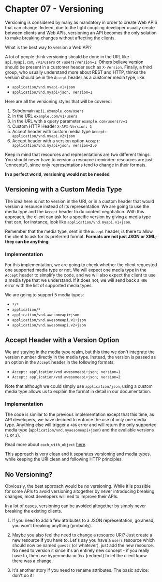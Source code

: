 # Chapter 07 - Versioning

Versioning is considered by many as mandatory in order to create Web APIS that can change. Indeed, due to the tight coupling developer usually create between clients and Web APIs, versioning an API becomes the only solution to make breaking changes without affecting the clients.

What is the best way to version a Web API? 

A lot of people think versioning should be done in the URL like `api.myapi.com`, `/v1/users` or `/users?version=1`. Others believe version should be present in a customer header such as `X-Version`. Finally, a third group, who usually understand more about REST and HTTP, thinks the version should be in the `Accept` header as a customer media type, like:

- `application/vnd.myapi-v1+json`
- `application/vnd.myapi+json; version=1`

Here are all the versioning styles that will be covered:
	
1. Subdomain
	`api1.example.com/users`
2. In the URL
	`example.com/v1/users`
3. In the URL with a query parameter
	`example.com/users?v=1`
4. Custom HTTP Header
	`X-API-Version: 1`
5. Accept header with custom media type
	`Accept: application/vnd.myapi.v2+json`
6. Accept header with a version option
	`Accept: application/vnd.myapi+json; version=2.0`

Keep in mind that resources and representations are two different things. You should never have to version a resource (reminder: resources are just 'concepts'), since only representations tend to change in their formats.
	
**In a perfect world, versioning would not be needed**

## Versioning with a Custom Media Type

The idea here is not to version in the URI, or in a custom header that would version a resource instead of its representation. We are going to use the media type and the `Accept` header to do content negotiation. With this approach, the client can ask for a specific version by giving a media type that can, for instance, look like `application/vnd.myapi.v1+json`.

Remember that the media type, sent in the `Accept` header, is there to allow the client to ask for its preferred format. **Formats are not just JSON or XML; they can be anything**.

### Implementation

For this implementation, we are going to check whether the client requested one supported media type or not. We will expect one media type in the `Accept` header to simplify the code, and we will also expect the client to use a media type that we understand. If it does not, we will send back a `406` error with the list of supported media types.

We are going to support 5 media types:

- `*/*`
- `application/*`
- `application/vnd.awesomeapi+json`
- `application/vnd.awesomeapi.v1+json`
- `application/vnd.awesomeapi.v2+json`

## Accept Header with a Version Option

We are staying in the media type realm, but this time we don't integrate the version number directly in the media type. Instead, the version is passed as an option in the `Accept` header in the following formats:

- `Accept: application/vnd.awesomeapi+json; version=1`
- `Accept: application/vnd.awesomeapi+json; version=2`
	
Note that although we could simply use `application/json`, using a custom media type allows us to explain the format in detail in our documentation.

### Implementation

The code is similar to the previous implementation except that this time, as API developers, we have decided to enforce the use of only one media type. Anything else will trigger a `406` error and will return the only supported media type (`application/vnd.myaesomeapi+json`) and the available versions (`1` or `2`).

Read more about `each_with_object` [here](https://womanonrails.com/each-with-object).

This approach is very clean and it separates versioning and media types, while keeping the URI clean and following HTTP principles.

## No Versioning?

Obviously, the best approach would be no versioning. While it is possible for some APIs to avoid versioning altogether by never introducing breaking changes, most developers will ned to improve their APIs.

In a lot of cases, versioning can be avoided altogether by simply never breaking the existing clients.

1. If you need to add a few attributes to a JSON representation, go ahead, you won't breaking anything (probably).

2. Maybe you also feel the need to change a resource URI? Just create a new resource if you have to. Let's say you have a `users` resource which should now be named `guests` (or whatever), just add the new resource. No need to version it since it's an entirely new concept - if you really have to, then use hypermedia or `3xx` (redirect) to let the client know there was a change.

3. It's another story if you need to rename attributes. The basic advice: don't do it!
	









